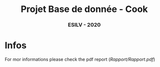 <center><h1>Projet Base de donnée - Cook</h1></center>
<center><h3>ESILV - 2020</h3></center>

# Infos
For mor informations please check the pdf report (*Rapport/Rapport.pdf*)
